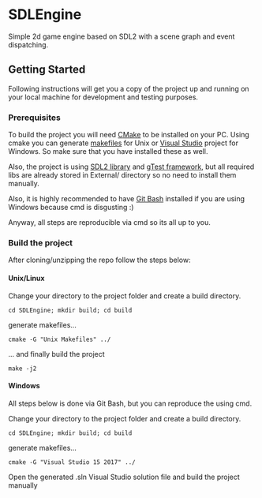 # SDLEngine
Simple 2d game engine based on SDL2 with a scene graph and event dispatching.

## Getting Started
Following instructions will get you a copy of the project up and running on your local machine for development and testing purposes.

### Prerequisites
To build the project you will need [CMake](https://cmake.org/) to be installed on your PC. Using cmake you can generate [makefiles](https://linux.die.net/man/1/make) for Unix or [Visual Studio](https://visualstudio.microsoft.com) project for Windows. So make sure that you have installed these as well.
 
Also, the project is using [SDL2 library](https://www.libsdl.org/index.php) and [gTest framework](https://github.com/google/googletest), but all required libs are already stored in External/ directory so no need to install them manually.

Also, it is highly recommended to have [Git Bash](https://git-scm.com/downloads) installed if you are using Windows because cmd is disgusting :)

Anyway, all steps are reproducible via cmd so its all up to you.

### Build the project
After cloning/unzipping the repo follow the steps below:

#### Unix/Linux
Change your directory to the project folder and create a build directory.
```
cd SDLEngine; mkdir build; cd build
```

generate makefiles...
```
cmake -G "Unix Makefiles" ../
```

... and finally build the project
```
make -j2
```

#### Windows
All steps below is done via Git Bash, but you can reproduce the using cmd.

Change your directory to the project folder and create a build directory.
```
cd SDLEngine; mkdir build; cd build
```

generate makefiles...
```
cmake -G "Visual Studio 15 2017" ../
```

Open the generated .sln Visual Studio solution file and build the project manually
